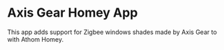 ﻿# Axis Gear Homey App
This app adds support for Zigbee windows shades made by Axis Gear to with Athom Homey.




